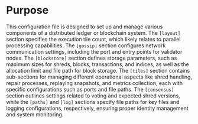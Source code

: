 # Purpose
This configuration file is designed to set up and manage various components of a distributed ledger or blockchain system. The `[layout]` section specifies the execution tile count, which likely relates to parallel processing capabilities. The `[gossip]` section configures network communication settings, including the port and entry points for validator nodes. The `[blockstore]` section defines storage parameters, such as maximum sizes for shreds, blocks, transactions, and indices, as well as the allocation limit and file path for block storage. The `[tiles]` section contains sub-sections for managing different operational aspects like shred handling, repair processes, replaying snapshots, and metrics collection, each with specific configurations such as ports and file paths. The `[consensus]` section outlines settings related to voting and expected shred versions, while the `[paths]` and `[log]` sections specify file paths for key files and logging configurations, respectively, ensuring proper identity management and system monitoring.
